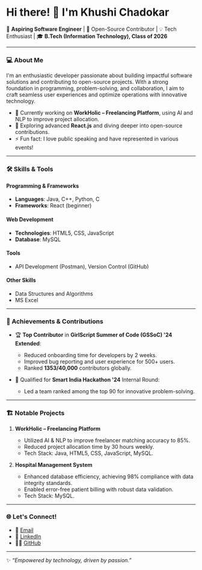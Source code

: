 # Hi there! 👋 I'm Khushi Chadokar

🚀 **Aspiring Software Engineer** | 🌟 Open-Source Contributor | 💡 Tech Enthusiast | 🎓 **B.Tech (Information Technology), Class of 2026**

---

### 💻 About Me
I'm an enthusiastic developer passionate about building impactful software solutions and contributing to open-source projects. With a strong foundation in programming, problem-solving, and collaboration, I aim to craft seamless user experiences and optimize operations with innovative technology.

- 🔭 Currently working on **WorkHolic – Freelancing Platform**, using AI and NLP to improve project allocation.
- 🌱 Exploring advanced **React.js** and diving deeper into open-source contributions.
- ⚡ Fun fact: I love public speaking and have represented in various events!

---

### 🛠️ Skills & Tools

#### Programming & Frameworks
- **Languages**: Java, C++, Python, C
- **Frameworks**: React (beginner)

#### Web Development
- **Technologies**: HTML5, CSS, JavaScript
- **Database**: MySQL

#### Tools
- API Development (Postman), Version Control (GitHub)

#### Other Skills
- Data Structures and Algorithms
- MS Excel

---

### 🌟 Achievements & Contributions

- 🏆 **Top Contributor** in **GirlScript Summer of Code (GSSoC) '24 Extended**:
  - Reduced onboarding time for developers by 2 weeks.
  - Improved bug reporting and user experience for 500+ users.
  - Ranked **1353/40,000** contributors globally.
  
- 🥇 Qualified for **Smart India Hackathon '24** Internal Round:
  - Led a team ranked among the top 90 for innovative problem-solving.

---

### 🏗️ Notable Projects
1. **WorkHolic – Freelancing Platform**  
   - Utilized AI & NLP to improve freelancer matching accuracy to 85%.  
   - Reduced project allocation time by 30 hours weekly.  
   - Tech Stack: Java, HTML5, CSS, JavaScript, MySQL.

2. **Hospital Management System**  
   - Enhanced database efficiency, achieving 98% compliance with data integrity standards.  
   - Enabled error-free patient billing with robust data validation.  
   - Tech Stack: MySQL.

---

### 🌐 Let's Connect!

- 📧 [Email](mailto:khushichadokar902@gmail.com)
- 💼 [LinkedIn](https://www.linkedin.com/in/khushi-chadokar-598669287/)
- 🧑‍💻 [GitHub](https://github.com/KhushiChadokar)

---

✨ *“Empowered by technology, driven by passion.”*

<!--
**KhushiChadokar/KhushiChadokar** is a ✨ _special_ ✨ repository because its `README.md` (this file) appears on your GitHub profile.

Here are some ideas to get you started:

- 🔭 I’m currently working on ...
- 🌱 I’m currently learning ...
- 👯 I’m looking to collaborate on ...
- 🤔 I’m looking for help with ...
- 💬 Ask me about ...
- 📫 How to reach me: ...
- 😄 Pronouns: ...
- ⚡ Fun fact: ...
-->

